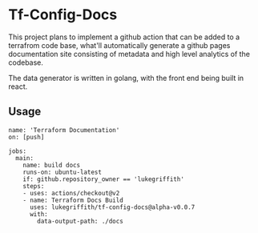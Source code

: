 # Tf-Config-Docs

This project plans to implement a github action that can be added to a terrafrom code base, what'll automatically generate a github pages documentation site consisting of metadata and high level analytics of the codebase. 

The data generator is written in golang, with the front end being built in react.

## Usage


```
name: 'Terraform Documentation'
on: [push]

jobs:
  main:
    name: build docs
    runs-on: ubuntu-latest
    if: github.repository_owner == 'lukegriffith'
    steps:
    - uses: actions/checkout@v2
    - name: Terraform Docs Build
      uses: lukegriffith/tf-config-docs@alpha-v0.0.7
      with:
        data-output-path: ./docs

```